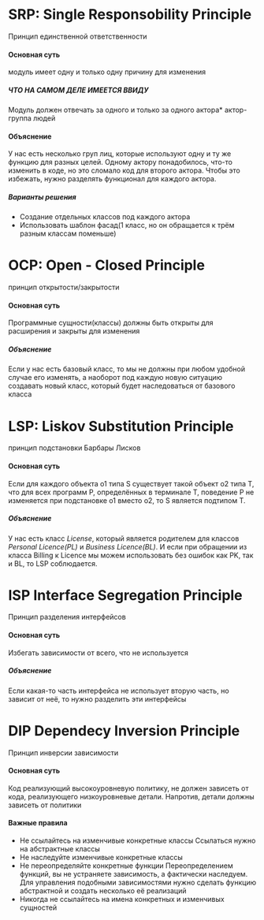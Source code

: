 
# SRP: Single Responsobility Principle
Принцип единственной ответственности

#### Основная суть
модуль имеет одну и только одну причину для изменения

##### ЧТО НА САМОМ ДЕЛЕ ИМЕЕТСЯ ВВИДУ
Модуль должен отвечать за одного и только за одного актора*
актор-группа людей

#### Объяснение
У нас есть несколько груп лиц, которые используют одну и ту же функцию для разных целей. Одному актору понадобилось, что-то изменить в коде, но это сломало код для второго актора. Чтобы это избежать, нужно разделять функционал для каждого актора.

##### Варианты решения
- Создание отдельных классов под каждого актора
- Использовать шаблон фасад(1 класс, но он обращается к трём разным классам поменьше)

# OCP: Open - Closed Principle
принцип открытости/закрытости

#### Основная суть
Программные сущности(классы) должны быть открыты для расширения и закрыты для изменения

##### Объяснение
Если у нас есть базовый класс, то мы не должны при любом удобной случае его изменять, а наоборот под каждую новую ситуацию создавать новый класс, который будет наследоваться от базового класса


# LSP: Liskov Substitution Principle
принцип подстановки Барбары Лисков

#### Основная суть
Если для каждого объекта о1 типа S существует такой объект о2 типа Т, что для всех программ Р, определённых в терминале T, поведение Р не изменяется при подстановке о1 вместо о2, то S является подтипом Т.

##### Объяснение
У нас есть класс *License*, который является родителем для классов *Personal Licence(PL)* и *Business Licence(BL)*. И если при обращении из класса Billing к Licence мы можем использовать без ошибок как PK, так и BL, то LSP соблюдается.


# ISP Interface Segregation Principle 
Принцип разделения интерфейсов

#### Основная суть
Избегать зависимости от всего, что не используется

##### Объяснение
Если какая-то часть интерфейса не использует вторую часть, но зависит от неё, то нужно разделить эти интерфейсы

# DIP Dependecy Inversion Principle
Принцип инверсии зависимости

#### Основная суть
Код реализующий высокоуровневую политику, не должен зависеть от кода, реализующего низкоуровневые детали. Напротив, детали должны зависеть от политики

#### Важные правила
- Не ссылайтесь на изменчивые конкретные классы
	Ссылаться нужно на абстрактные классы
- Не наследуйте изменчивые конкретные классы
- Не переопределяйте конкретные функции
	Переопределением функций, вы не устраняете зависимость, а фактически наследуем. Для управления подобными зависимостями нужно сделать функцию абстрактной и создать несколько её реализаций
- Никогда не ссылайтесь на имена конкретных и изменчивых сущностей
